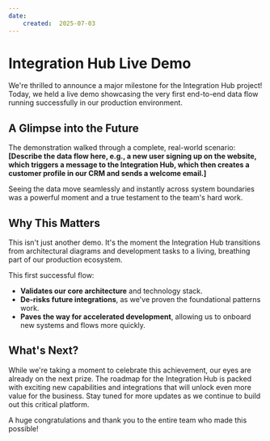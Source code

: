 ```yaml
---
date: 
    created:  2025-07-03
---
```


# Integration Hub Live Demo

We're thrilled to announce a major milestone for the Integration Hub project! Today, we held a live demo showcasing the very first end-to-end data flow running successfully in our production environment.

<!-- more -->

## A Glimpse into the Future

The demonstration walked through a complete, real-world scenario: **[Describe the data flow here, e.g., a new user signing up on the website, which triggers a message to the Integration Hub, which then creates a customer profile in our CRM and sends a welcome email.]**

Seeing the data move seamlessly and instantly across system boundaries was a powerful moment and a true testament to the team's hard work.

## Why This Matters

This isn't just another demo. It's the moment the Integration Hub transitions from architectural diagrams and development tasks to a living, breathing part of our production ecosystem. 

This first successful flow:
* **Validates our core architecture** and technology stack.
* **De-risks future integrations**, as we've proven the foundational patterns work.
* **Paves the way for accelerated development**, allowing us to onboard new systems and flows more quickly.

## What's Next?

While we're taking a moment to celebrate this achievement, our eyes are already on the next prize. The roadmap for the Integration Hub is packed with exciting new capabilities and integrations that will unlock even more value for the business. Stay tuned for more updates as we continue to build out this critical platform.

A huge congratulations and thank you to the entire team who made this possible!
